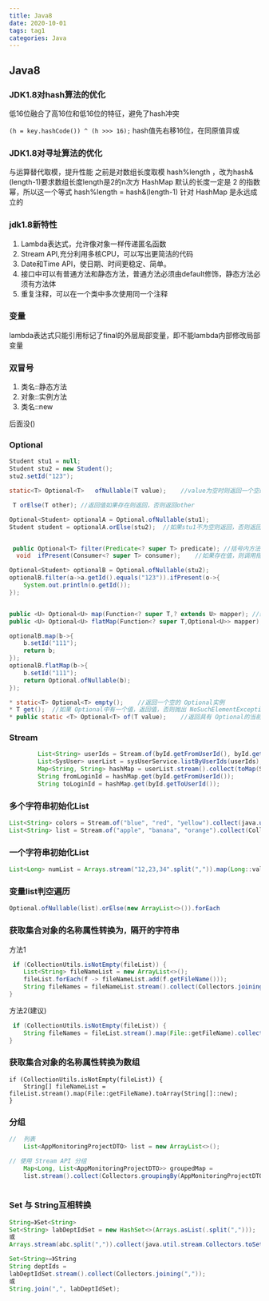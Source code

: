 ```yaml
---
title: Java8
date: 2020-10-01
tags: tag1
categories: Java
---
```


## Java8


### JDK1.8对hash算法的优化
低16位融合了高16位和低16位的特征，避免了hash冲突

`(h = key.hashCode()) ^ (h >>> 16);`
hash值先右移16位，在同原值异或

### JDK1.8对寻址算法的优化
与运算替代取模，提升性能
之前是对数组长度取模 hash%length ，改为hash&(length-1)要求数组长度length是2的n次方
HashMap 默认的长度一定是 2 的指数幂，所以这一个等式 hash%length = hash&(length-1) 针对 HashMap 是永远成立的

### jdk1.8新特性
1. Lambda表达式，允许像对象一样传递匿名函数
2. Stream API,充分利用多核CPU，可以写出更简洁的代码
3. Date和Time API，使日期、时间更稳定、简单。
4. 接口中可以有普通方法和静态方法，普通方法必须由default修饰，静态方法必须有方法体
5. 重复注释，可以在一个类中多次使用同一个注释

### 变量
lambda表达式只能引用标记了final的外层局部变量，即不能lambda内部修改局部变量

### 双冒号
1. 类名::静态方法
2. 对象::实例方法
3. 类名::new

后面没()

### Optional

```  java
Student stu1 = null;
Student stu2 = new Student();
stu2.setId("123");

static<T> Optional<T>	ofNullable(T value); 	//value为空时则返回一个空的Optional实例，否则返回包含了value的Optional实例 

 T orElse(T other);	//返回值如果存在则返回，否则返回other 

Optional<Student> optionalA = Optional.ofNullable(stu1);
Student student = optionalA.orElse(stu2);  //如果stu1不为空则返回，否则返回stu2。


 public Optional<T> filter(Predicate<? super T> predicate);	//括号内方法必须返回boolea类型，结果为true则返回该optional对象，否则返回一个空optional对象 
  void	ifPresent(Consumer<? super T> consumer);	//如果存在值，则调用指定的逻辑，否则不做任何操作

Optional<Student> optionalB = Optional.ofNullable(stu2);
optionalB.filter(a->a.getId().equals("123")).ifPresent(o->{
	System.out.println(o.getId());
});


public <U> Optional<U> map(Function<? super T,? extends U> mapper);	//经过一系列操作，返回 U  
public <U> Optional<U> flatMap(Function<? super T,Optional<U>> mapper);	//经过一系列操作，返回Optional<U>   

optionalB.map(b->{
	b.setId("111");
	return b;
});
optionalB.flatMap(b->{
	b.setId("111");
	return Optional.ofNullable(b);
});

* static<T> Optional<T> empty();	//返回一个空的 Optional实例   
* T get();	//如果 Optional中有一个值，返回值，否则抛出 NoSuchElementException   
* public static <T> Optional<T> of(T value);	//返回具有 Optional的当前非空值的Optional,如果值为null，则NullPointerException

```


### Stream
``` java
        List<String> userIds = Stream.of(byId.getFromUserId(), byId.getToUserId()).collect(toList());
        List<SysUser> userList = sysUserService.listByUserIds(userIds);
        Map<String, String> hashMap = userList.stream().collect(toMap(SysUser::getUserId, SysUser::getLoginId));
        String fromLoginId = hashMap.get(byId.getFromUserId());
        String toLoginId = hashMap.get(byId.getToUserId());
```



### 多个字符串初始化List<String>
``` java
List<String> colors = Stream.of("blue", "red", "yellow").collect(java.util.stream.Collectors.toList());
List<String> list = Stream.of("apple", "banana", "orange").collect(Collectors.toCollection(ArrayList::new));
```
### 一个字符串初始化List<Long>
``` java
List<Long> numList = Arrays.stream("12,23,34".split(",")).map(Long::valueOf).collect(java.util.stream.Collectors.toList());
```




### 变量list判空遍历 
``` java
Optional.ofNullable(list).orElse(new ArrayList<>()).forEach

```

### 获取集合对象的名称属性转换为`，`隔开的字符串
方法1
``` java
 if (CollectionUtils.isNotEmpty(fileList)) {
	List<String> fileNameList = new ArrayList<>();
	fileList.forEach(f -> fileNameList.add(f.getFileName()));
	String fileNames = fileNameList.stream().collect(Collectors.joining(",")); //集合转为字符串
}
```
方法2(建议)
``` java
 if (CollectionUtils.isNotEmpty(fileList)) {
	String fileNames = fileList.stream().map(File::getFileName).collect(Collectors.joining(","));
}
```
### 获取集合对象的名称属性转换为数组
```
if (CollectionUtils.isNotEmpty(fileList)) {
	String[] fileNameList = fileList.stream().map(File::getFileName).toArray(String[]::new);
}
```

### 分组
``` java
//  列表
	List<AppMonitoringProjectDTO> list = new ArrayList<>();

// 使用 Stream API 分组
	Map<Long, List<AppMonitoringProjectDTO>> groupedMap = 
	list.stream().collect(Collectors.groupingBy(AppMonitoringProjectDTO::getId));
	
```

### Set 与 String互相转换
``` java
String=》Set<String>
Set<String> labDeptIdSet = new HashSet<>(Arrays.asList(.split(",")));  
或 
Arrays.stream(abc.split(",")).collect(java.util.stream.Collectors.toSet()); 

Set<String>=》String
String deptIds = 
labDeptIdSet.stream().collect(Collectors.joining(","));
或
String.join(",", labDeptIdSet);
```




















